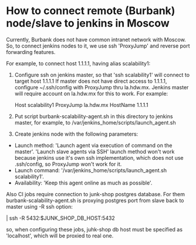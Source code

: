 How to connect remote (Burbank) node/slave to jenkins in Moscow
=========================================================

Currently, Burbank does not have common intranet network with Moscow.
So, to connect jenkins nodes to it, we use ssh 'ProxyJump' and reverse port forwarding features.

For example, to connect host 1.1.1.1, having alias scalability1:

1. Configure ssh on jenkins master, so that 'ssh scalability1' will connect to target host 1.1.1.1
   If master does not have direct access to 1.1.1.1, configure ~/.ssh/config with ProxyJump thru la.hdw.mx.
   Jenkins master will require account on la.hdw.mx for this to work. For example:

	Host scalability1
	ProxyJump la.hdw.mx
	HostName 1.1.1.1

2. Put script burbank-scalability-agent.sh in this directory to jenkins master,
   for example, to /var/jenkins_home/scripts/launch_agent.sh
3. Create jenkins node with the following parameters:
  * Launch method: 'Launch agent via execution of command on the master'.
	'Launch slave agents via SSH' launch method won't work because jenkins use it's own ssh implementation,
	which does not use .ssh/config, so ProxyJump won't work for it.
  * Launch command: '/var/jenkins_home/scripts/launch_agent.sh scalability1'.
  * Availability: 'Keep this agent online as much as possible'.


Also CI jobs require connection to junk-shop postgres database.
For them burbank-scalability-agent.sh is proxying postgres port from slave back to master using -R ssh option:

| ssh -R 5432:$JUNK_SHOP_DB_HOST:5432

so, when configuring these jobs, juhk-shop db host must be specified as 'localhost', which will be proxied to real one.
